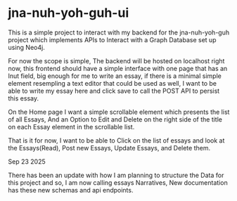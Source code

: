 # jna-nuh-yoh-guh-ui

This is a simple project to interact with my backend for the jna-nuh-yoh-guh project which implements APIs to Interact with a Graph Database set up using Neo4j.

For now the scope is simple, The backend will be hosted on localhost right now, this frontend should have a simple interface with one page that has an Inut field, big enough for me to write an essay, if there is a minimal simple element resempling a text editor that could be used as well, I want to be able to write my essay here and click save to call the POST API to persist this essay.

On the Home page I want a simple scrollable element which presents the list of all Essays, And an Option to Edit and Delete on the right side of the title on each Essay element in the scrollable list.

That is it for now, I want to be able to Click on the list of essays and look at the Essays(Read), Post new Essays, Update Essays, and Delete them.

Sep 23 2025

There has been an update with how I am planning to structure the Data for this project and so, I am now calling essays Narratives, New documentation has these new schemas and api endpoints.